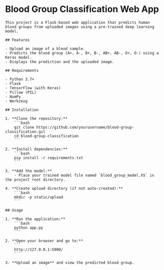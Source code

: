  # Blood Group Classification Web App

    This project is a Flask-based web application that predicts human blood groups from uploaded images using a pre-trained deep learning model.

    ## Features

    - Upload an image of a blood sample.
    - Predicts the blood group (A+, A-, B+, B-, AB+, AB-, O+, O-) using a Keras model.
    - Displays the prediction and the uploaded image.

    ## Requirements

    - Python 3.7+
    - Flask
    - TensorFlow (with Keras)
    - Pillow (PIL)
    - NumPy
    - Werkzeug

    ## Installation

    1. **Clone the repository:**
        ```bash
        git clone https://github.com/yourusername/blood-group-classification.git
        cd blood-group-classification
        ```

    2. **Install dependencies:**
        ```bash
        pip install -r requirements.txt
        ```

    3. **Add the model:**
        - Place your trained model file named `blood_group_model.h5` in the project root directory.

    4. **Create upload directory (if not auto-created):**
        ```bash
        mkdir -p static/upload
        ```

    ## Usage

    1. **Run the application:**
        ```bash
        python app.py
        ```

    2. **Open your browser and go to:**
        ```
        http://127.0.0.1:5000/
        ```

    3. **Upload an image** and view the predicted blood group.



    
